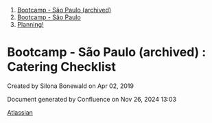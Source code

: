 1. [Bootcamp - São Paulo (archived)](index.html)
2. [Bootcamp - São Paulo](18874376.html)
3. [Planning!](Planning%21_18874415.html)

# Bootcamp - São Paulo (archived) : Catering Checklist

Created by Silona Bonewald on Apr 02, 2019

Document generated by Confluence on Nov 26, 2024 13:03

[Atlassian](http://www.atlassian.com/)
